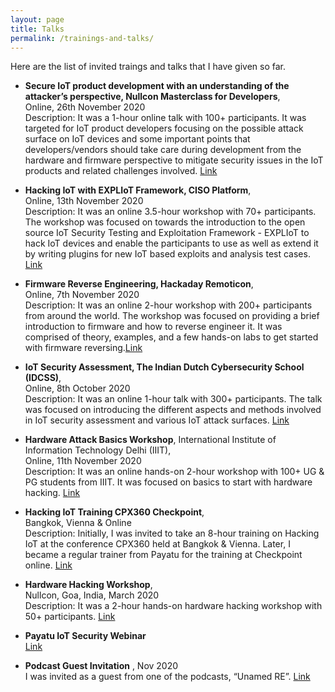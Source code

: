 ```yaml
---
layout: page
title: Talks
permalink: /trainings-and-talks/
---
```


Here are the list of invited traings and talks that I have given so far.

* **Secure IoT product development with an understanding of the attacker’s perspective, Nullcon Masterclass for Developers**,<br> Online, 26th November 2020 <br>
Description: It was a 1-hour online talk with 100+ participants. It was targeted for IoT product developers focusing on the
possible attack surface on IoT devices and some important points that developers/vendors should take care during development
from the hardware and firmware perspective to mitigate security issues in the IoT products and related challenges involved. [Link](https://developers.nullcon.net/secure-iotproductdevelopment-with-an-understanding-of-the-attackers-perspective/)
* **Hacking IoT with EXPLIoT Framework, CISO Platform**,<br>
 Online, 13th November 2020 <br>
Description: It was an online 3.5-hour workshop with 70+ participants. The workshop was focused on towards the introduction to
the open source IoT Security Testing and Exploitation Framework - EXPLIoT to hack IoT devices and enable the participants to
use as well as extend it by writing plugins for new IoT based exploits and analysis test cases. [Link](https://event.cisoplatform.com/best-of-the-world-in-security-2020/)
* **Firmware Reverse Engineering, Hackaday Remoticon**,
<br> Online, 7th November 2020 <br>
Description: It was an online 2-hour workshop with 200+ participants from around the world. The workshop was focused on
providing a brief introduction to firmware and how to reverse engineer it. It was comprised of theory, examples, and a few hands-on labs to get started with firmware reversing.[Link](https://hackaday.com/2020/11/19/remoticon-video-firmware-reverse-engineering-workshop-with-asmita-jha/) 

* **IoT Security Assessment, The Indian Dutch Cybersecurity School (IDCSS)**,
<br> Online, 8th October 2020 <br>
Description: It was an online 1-hour talk with 300+ participants. The talk was focused on introducing the different aspects and
methods involved in IoT security assessment and various IoT attack surfaces. [Link](https://www.thehagueindiasummerschool.org/lecturers.html)

* **Hardware Attack Basics Workshop**, International Institute of Information Technology Delhi (IIIT), 
<br>Online, 11th November 2020<br>
Description: It was an online hands-on 2-hour workshop with 100+ UG & PG students from IIIT. It was focused on basics to start
with hardware hacking. [Link](https://www.linkedin.com/feed/update/urn:li:activity:6732334033809772544/) 

* **Hacking IoT Training CPX360 Checkpoint**, 
<br>Bangkok, Vienna & Online<br>
Description: Initially, I was invited to take an 8-hour training on Hacking IoT at the conference CPX360 held at Bangkok &
Vienna. Later, I became a regular trainer from Payatu for the training at Checkpoint online. [Link](https://trainingcertifications.checkpoint.com/#/courses/Hacking%20Iot)

* **Hardware Hacking Workshop**,
<br> Nullcon, Goa, India, March 2020 <br>
Description: It was a 2-hour hands-on hardware hacking workshop with 50+ participants. [Link](https://archive.nullcon.net/website/goa-2020/speakers/asmita-jha.php)

* **Payatu IoT Security Webinar**
<br> [Link](https://www.youtube.com/watch?v=bt6lTYaoceM)

* **Podcast Guest Invitation** , Nov 2020 <br>
I was invited as a guest from one of the podcasts, “Unamed RE”. [Link](https://unnamedre.com/episode/42)

